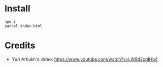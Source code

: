 # Install

```
npm i
parcel index.html
```

# Credits

- Yuri Artiukh's video: https://www.youtube.com/watch?v=LW9d2cqIHb4
